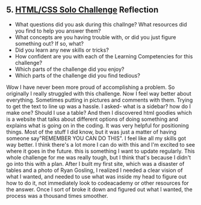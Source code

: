 ## 5. [HTML/CSS Solo Challenge](5_HTML_CSS_solo_challenge/readme.md) Reflection

* What questions did you ask during this challnge? What resources did you find to help you answer them?  
* What concepts are you having trouble with, or did you just figure something out? If so, what?  
* Did you learn any new skills or tricks?
* How confident are you with each of the Learning Competencies for this challenge? 
* Which parts of the challenge did you enjoy?
* Which parts of the challenge did you find tedious?

Wow I have never been more proud of accomplishing a problem.  So originally I really struggled with this challenge. Now I feel way better about everything.  Sometimes putting in pictures and comments with them.  Trying to get the text to line up was a hassle. I asked- what is a sidebar? how do I make one? Should I use a table? And then I discovered html goodies which is a website that talks about different options of doing something and explains what is going on in the coding. It was very helpful for positioning things. Most of the stuff I did know, but it was just a matter of having someone say"REMEMBER YOU CAN DO THIS". I feel like all my skills got way better.  I think there's a lot more I can do with this and I'm excited to see where it goes in the future. this is something I want to update regularly. This whole challenge for me was really tough, but I think that's because I didn't go into this with a plan.  After I built my first site, which was a disaster of tables and a photo of Ryan Gosling, I realized I needed a clear vision of what I wanted, and needed to use what was inside my head to figure out how to do it, not immediately look to codeacademy or other resources for the answer. Once I sort of broke it down and figured out what I wanted, the process was a thousand times smoother. 
